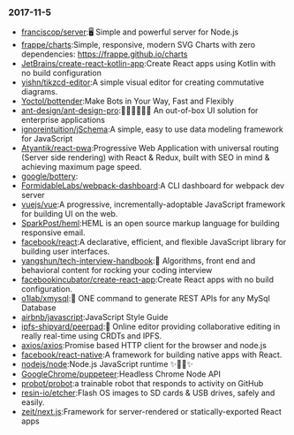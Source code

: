 ### 2017-11-5 
* [franciscop/server](https://github.com//franciscop/server):🖥 Simple and powerful server for Node.js 
* [frappe/charts](https://github.com//frappe/charts):Simple, responsive, modern SVG Charts with zero dependencies: https://frappe.github.io/charts 
* [JetBrains/create-react-kotlin-app](https://github.com//JetBrains/create-react-kotlin-app):Create React apps using Kotlin with no build configuration 
* [yishn/tikzcd-editor](https://github.com//yishn/tikzcd-editor):A simple visual editor for creating commutative diagrams. 
* [Yoctol/bottender](https://github.com//Yoctol/bottender):Make Bots in Your Way, Fast and Flexibly 
* [ant-design/ant-design-pro](https://github.com//ant-design/ant-design-pro):👨🏻‍💻👩🏻‍💻 An out-of-box UI solution for enterprise applications 
* [ignoreintuition/jSchema](https://github.com//ignoreintuition/jSchema):A simple, easy to use data modeling framework for JavaScript 
* [Atyantik/react-pwa](https://github.com//Atyantik/react-pwa):Progressive Web Application with universal routing (Server side rendering) with React & Redux, built with SEO in mind & achieving maximum page speed. 
* [google/bottery](https://github.com//google/bottery): 
* [FormidableLabs/webpack-dashboard](https://github.com//FormidableLabs/webpack-dashboard):A CLI dashboard for webpack dev server 
* [vuejs/vue](https://github.com//vuejs/vue):A progressive, incrementally-adoptable JavaScript framework for building UI on the web. 
* [SparkPost/heml](https://github.com//SparkPost/heml):HEML is an open source markup language for building responsive email. 
* [facebook/react](https://github.com//facebook/react):A declarative, efficient, and flexible JavaScript library for building user interfaces. 
* [yangshun/tech-interview-handbook](https://github.com//yangshun/tech-interview-handbook):💯 Algorithms, front end and behavioral content for rocking your coding interview 
* [facebookincubator/create-react-app](https://github.com//facebookincubator/create-react-app):Create React apps with no build configuration. 
* [o1lab/xmysql](https://github.com//o1lab/xmysql):🚀 ONE command to generate REST APIs for any MySql Database 
* [airbnb/javascript](https://github.com//airbnb/javascript):JavaScript Style Guide 
* [ipfs-shipyard/peerpad](https://github.com//ipfs-shipyard/peerpad):📝 Online editor providing collaborative editing in really real-time using CRDTs and IPFS. 
* [axios/axios](https://github.com//axios/axios):Promise based HTTP client for the browser and node.js 
* [facebook/react-native](https://github.com//facebook/react-native):A framework for building native apps with React. 
* [nodejs/node](https://github.com//nodejs/node):Node.js JavaScript runtime ✨🐢🚀✨ 
* [GoogleChrome/puppeteer](https://github.com//GoogleChrome/puppeteer):Headless Chrome Node API 
* [probot/probot](https://github.com//probot/probot):a trainable robot that responds to activity on GitHub 
* [resin-io/etcher](https://github.com//resin-io/etcher):Flash OS images to SD cards & USB drives, safely and easily. 
* [zeit/next.js](https://github.com//zeit/next.js):Framework for server-rendered or statically-exported React apps 
